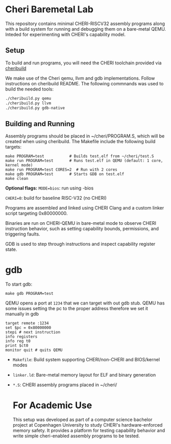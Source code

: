 # Cheri Baremetal Lab
This repository contains minimal CHERI-RISCV32 assembly programs along with a build system for running and debugging them on a bare-metal QEMU. Inteded for experimenting with CHERI's capability model.

## Setup
To build and run programs, you will need the CHERI toolchain provided via [cheribuild](https://github.com/CTSRD-CHERI/cheribuild)

We make use of the Cheri qemu, llvm and gdb implementations. Follow instructions on cheribuild README. The following commnands was used to build the needed tools:
```bash
./cheribuild.py qemu
./cheribuild.py llvm
./cheribuild.py gdb-native
````

## Building and Running
Assembly programs should be placed in ~/cheri/PROGRAM.S, which will be created when using cheribuild. The Makefile include the following build targets:
```
make PROGRAM=test           # Builds test.elf from ~/cheri/test.S
make run PROGRAM=test       # Runs test.elf in QEMU (default: 1 core, kernel mode)
make run PROGRAM=test CORES=2  # Run with 2 cores
make gdb PROGRAM=test       # Starts GDB on test.elf
make clean                
```
**Optional flags:**
`MODE=bios`: run using -bios

`CHERI=0`: build for baseline RISC-V32 (no CHERI)

Programs are assembled and linked using CHERI Clang and a custom linker script targeting 0x80000000. 

Binaries are run on CHERI-QEMU in bare-metal mode to observe CHERI instruction behavior, such as setting capability bounds, permissions, and triggering faults. 

GDB is used to step through instructions and inspect capability register state.

# gdb
To start gdb:
```
make gdb PROGRAM=test
```
QEMU opens a port at `1234` that we can target with out gdb stub. QEMU has some issues setting the pc to the proper address therefore we set it manually in gdb
```
target remote :1234
set $pc = 0x80000000
stepi # next instruction
info registers
info reg t0
print $ct0
monitor quit # quits QEMU
```

- `Makefile`: Build system supporting CHERI/non-CHERI and BIOS/kernel modes

- `linker.ld`: Bare-metal memory layout for ELF and binary generation

- `*.S`: CHERI assembly programs placed in ~/cheri/

  # For Academic Use
  This setup was developed as part of a computer science bachelor project at Copenhagen University to study CHERI's hardware-enforced memory safety. It provides a platform for testing capability behavior and write simple cheri-enabled assembly programs to be tested.





